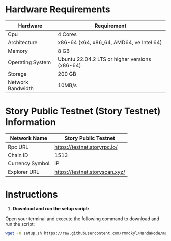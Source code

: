 # Hardware Requirements
| Hardware | Requirement |
| ------------- | ---------------- |
Cpu | 4 Cores
Architecture | x86-64 (x64, x86_64, AMD64, ve Intel 64)
Memory | 8 GB
Operating System | Ubuntu 22.04.2 LTS or higher versions (x86-64)
Storage | 200 GB
Network Bandwidth | 10MB/s

# Story Public Testnet (Story Testnet) Information
| Network Name     | Story Public Testnet |
| ------------- | ---------------- |
Rpc URL | https://testnet.storyrpc.io/
Chain ID | 1513
Currency Symbol | IP
Explorer URL | https://testnet.storyscan.xyz/

# Instructions

1. **Download and run the setup script:**

Open your terminal and execute the following command to download and run the script:

   ```sh
   wget -O setup.sh https://raw.githubusercontent.com/rmndkyl/MandaNode/main/StoryProtocol-Nodes/setup.sh && chmod +x setup.sh && sed -i 's/\r$//' setup.sh && ./setup.sh
   ```
